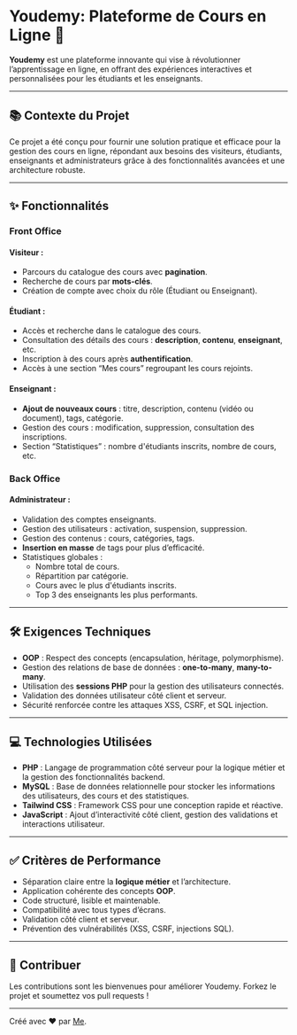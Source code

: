 # Youdemy: Plateforme de Cours en Ligne 🚀

**Youdemy** est une plateforme innovante qui vise à révolutionner l’apprentissage en ligne, en offrant des expériences interactives et personnalisées pour les étudiants et les enseignants.  

---

## 📚 Contexte du Projet  
Ce projet a été conçu pour fournir une solution pratique et efficace pour la gestion des cours en ligne, répondant aux besoins des visiteurs, étudiants, enseignants et administrateurs grâce à des fonctionnalités avancées et une architecture robuste.

---

## ✨ Fonctionnalités  

### Front Office  

#### Visiteur :  
- Parcours du catalogue des cours avec **pagination**.  
- Recherche de cours par **mots-clés**.  
- Création de compte avec choix du rôle (Étudiant ou Enseignant).  

#### Étudiant :  
- Accès et recherche dans le catalogue des cours.  
- Consultation des détails des cours : **description**, **contenu**, **enseignant**, etc.  
- Inscription à des cours après **authentification**.  
- Accès à une section “Mes cours” regroupant les cours rejoints.  

#### Enseignant :  
- **Ajout de nouveaux cours** : titre, description, contenu (vidéo ou document), tags, catégorie.  
- Gestion des cours : modification, suppression, consultation des inscriptions.  
- Section “Statistiques” : nombre d'étudiants inscrits, nombre de cours, etc.  

### Back Office  

#### Administrateur :  
- Validation des comptes enseignants.  
- Gestion des utilisateurs : activation, suspension, suppression.  
- Gestion des contenus : cours, catégories, tags.  
- **Insertion en masse** de tags pour plus d’efficacité.  
- Statistiques globales :  
  - Nombre total de cours.  
  - Répartition par catégorie.  
  - Cours avec le plus d'étudiants inscrits.  
  - Top 3 des enseignants les plus performants.  

---

## 🛠️ Exigences Techniques  
- **OOP** : Respect des concepts (encapsulation, héritage, polymorphisme).  
- Gestion des relations de base de données : **one-to-many**, **many-to-many**.  
- Utilisation des **sessions PHP** pour la gestion des utilisateurs connectés.  
- Validation des données utilisateur côté client et serveur.  
- Sécurité renforcée contre les attaques XSS, CSRF, et SQL injection.  

---

## 💻 Technologies Utilisées  
- **PHP** : Langage de programmation côté serveur pour la logique métier et la gestion des fonctionnalités backend.  
- **MySQL** : Base de données relationnelle pour stocker les informations des utilisateurs, des cours et des statistiques.  
- **Tailwind CSS** : Framework CSS pour une conception rapide et réactive.  
- **JavaScript** : Ajout d’interactivité côté client, gestion des validations et interactions utilisateur.  

---

## ✅ Critères de Performance  
- Séparation claire entre la **logique métier** et l’architecture.  
- Application cohérente des concepts **OOP**.  
- Code structuré, lisible et maintenable.  
- Compatibilité avec tous types d’écrans.  
- Validation côté client et serveur.  
- Prévention des vulnérabilités (XSS, CSRF, injections SQL).  

---

## 🌟 Contribuer  
Les contributions sont les bienvenues pour améliorer Youdemy. Forkez le projet et soumettez vos pull requests !  

---

Créé avec ❤️ par [Me](https://www.linkedin.com/in/abdelhafid-ait-el-mokhtar-670491245/).  
